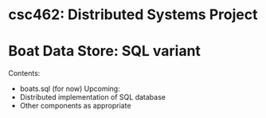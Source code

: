# csc462: Distributed Systems Project
# Boat Data Store: SQL variant

Contents:
- boats.sql (for now)
Upcoming:
- Distributed implementation of SQL database
- Other components as appropriate
